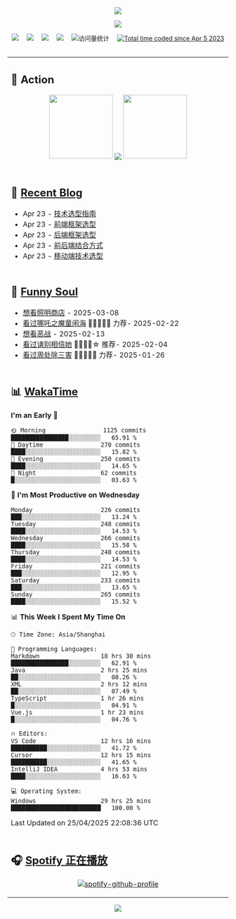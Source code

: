 <div align="center">

<img src="https://capsule-render.vercel.app/api?type=waving&color=timeGradient&height=300&&section=header&text=HI%20THERE!&fontSize=90&fontAlign=50&fontAlignY=30&desc=I%E2%80%99m%20@LI%20SIR%20%F0%9F%91%8B&descAlign=50&descSize=30&descAlignY=60&animation=twinkling" />

<div align="center">

  <!-- knock code pictures 敲代码的图片 -->
  <img order-radius="100px" src="https://img.lisir.me/image/my/001.gif"><br>

  <!-- profile logo 个人资料徽标 -->
  <div align="center">
    <a href="https://lisir.me/" title="点击跳转"><img src="https://img.shields.io/badge/Blog-%E4%B8%AA%E4%BA%BA%E5%8D%9A%E5%AE%A2-red"></a>&emsp;
    <a href="https://photo.lisir.me/" title="点击跳转"><img src="https://img.shields.io/badge/Photo-%E6%97%B6%E5%85%89%E7%9B%B8%E5%86%8C-blue"></a>&emsp;
    <a href="https://cloud.lisir.me/" title="点击跳转"><img src="https://img.shields.io/badge/Cloud%20Disk-%E6%88%91%E7%9A%84%E4%BA%91%E7%9B%98-green"></a>&emsp;
    <a href="https://nz.lisir.me/" title="点击跳转"><img src="https://img.shields.io/badge/%E5%93%AA%E5%90%92-%E7%9B%91%E6%8E%A7%E9%9D%A2%E6%9D%BF-blueviolet"></a>&emsp;
    <!-- visitor -->
    <img src="https://komarev.com/ghpvc/?username=wkwbk&label=Views&color=orange&style=flat" alt="访问量统计" />&emsp;
    <a href="https://wakatime.com/@2237354f-824a-4472-ae76-c1eca96c8908"><img src="https://wakatime.com/badge/user/2237354f-824a-4472-ae76-c1eca96c8908.svg" alt="Total time coded since Apr 5 2023" /></a>
  </div>

</div>

<br>

<div align="center">

<table>

<tr><td>

## 🚀 Action

<!-- github-readme-streak-stats 连续提交代码天数记录 -->
<div align="center">
  <img width="145" src="https://img.lisir.me/image/my/002.png">
  <img align="center" src="https://github-readme-stats.vercel.app/api?username=wkwbk&show_icons=true&theme=transparent">
  <img width="145" src="https://img.lisir.me/image/my/001.png">
</div>

<br>

</td></tr>

<tr><td>

<!-- 近期博客 -->
## 📃 [Recent Blog](https://lisir.me/)

<!-- feed start -->
- Apr 23 - [技术选型指南](https://lisir.me/Stack/00.技术选型指南)
- Apr 23 - [前端框架选型](https://lisir.me/Stack/01.前端框架)
- Apr 23 - [后端框架选型](https://lisir.me/Stack/02.后端框架)
- Apr 23 - [前后端结合方式](https://lisir.me/Stack/03.前后端结合)
- Apr 23 - [移动端技术选型](https://lisir.me/Stack/04.移动端框架)
<!-- feed end -->

</td></tr>

<tr><td>

<!-- 豆瓣 -->
## 🤾 [Funny Soul](https://movie.douban.com/people/li778057151)

<!-- START_SECTION:douban -->
* <a href='https://movie.douban.com/subject/36318331/' target='_blank'>想看照明商店</a> - 2025-03-08
* <a href='https://movie.douban.com/subject/34780991/' target='_blank'>看过哪吒之魔童闹海</a> 🌟🌟🌟🌟🌟 力荐- 2025-02-22
* <a href='https://movie.douban.com/subject/10604851/' target='_blank'>想看恶战</a> - 2025-02-13
* <a href='https://movie.douban.com/subject/35295017/' target='_blank'>看过请别相信她</a> 🌟🌟🌟🌟☆ 推荐- 2025-02-04
* <a href='https://movie.douban.com/subject/36151692/' target='_blank'>看过周处除三害</a> 🌟🌟🌟🌟🌟 力荐- 2025-01-26
<!-- END_SECTION:douban -->

</td></tr>

<tr><td>

<!-- wakatime 统计 -->
## 📊 [WakaTime](https://wakatime.com/@wkwbk)

<!--START_SECTION:waka-->
**I'm an Early 🐤** 

```text
🌞 Morning                1125 commits        ████████████████░░░░░░░░░   65.91 % 
🌆 Daytime                270 commits         ████░░░░░░░░░░░░░░░░░░░░░   15.82 % 
🌃 Evening                250 commits         ████░░░░░░░░░░░░░░░░░░░░░   14.65 % 
🌙 Night                  62 commits          █░░░░░░░░░░░░░░░░░░░░░░░░   03.63 % 
```
📅 **I'm Most Productive on Wednesday** 

```text
Monday                   226 commits         ███░░░░░░░░░░░░░░░░░░░░░░   13.24 % 
Tuesday                  248 commits         ████░░░░░░░░░░░░░░░░░░░░░   14.53 % 
Wednesday                266 commits         ████░░░░░░░░░░░░░░░░░░░░░   15.58 % 
Thursday                 248 commits         ████░░░░░░░░░░░░░░░░░░░░░   14.53 % 
Friday                   221 commits         ███░░░░░░░░░░░░░░░░░░░░░░   12.95 % 
Saturday                 233 commits         ███░░░░░░░░░░░░░░░░░░░░░░   13.65 % 
Sunday                   265 commits         ████░░░░░░░░░░░░░░░░░░░░░   15.52 % 
```


📊 **This Week I Spent My Time On** 

```text
🕑︎ Time Zone: Asia/Shanghai

💬 Programming Languages: 
Markdown                 18 hrs 30 mins      ████████████████░░░░░░░░░   62.91 % 
Java                     2 hrs 25 mins       ██░░░░░░░░░░░░░░░░░░░░░░░   08.26 % 
XML                      2 hrs 12 mins       ██░░░░░░░░░░░░░░░░░░░░░░░   07.49 % 
TypeScript               1 hr 26 mins        █░░░░░░░░░░░░░░░░░░░░░░░░   04.91 % 
Vue.js                   1 hr 23 mins        █░░░░░░░░░░░░░░░░░░░░░░░░   04.76 % 

🔥 Editors: 
VS Code                  12 hrs 16 mins      ██████████░░░░░░░░░░░░░░░   41.72 % 
Cursor                   12 hrs 15 mins      ██████████░░░░░░░░░░░░░░░   41.65 % 
IntelliJ IDEA            4 hrs 53 mins       ████░░░░░░░░░░░░░░░░░░░░░   16.63 % 

💻 Operating System: 
Windows                  29 hrs 25 mins      █████████████████████████   100.00 % 
```


 Last Updated on 25/04/2025 22:08:36 UTC
<!--END_SECTION:waka-->

</td></tr>

<tr><td>

## 🎧 [Spotify 正在播放](https://open.spotify.com/user/31s4ftvnfnus65uynvxmxu7rkfom)

<div align="center">

  [![spotify-github-profile](https://spotify-github-profile.kittinanx.com/api/view?uid=31s4ftvnfnus65uynvxmxu7rkfom&cover_image=true&theme=default&show_offline=true&background_color=121212&interchange=true&bar_color_cover=true)](https://spotify-github-profile.kittinanx.com/api/view?uid=31s4ftvnfnus65uynvxmxu7rkfom&redirect=true)

</div>

</td></tr>

</table>

</div>

<img src="https://capsule-render.vercel.app/api?type=waving&color=timeGradient&height=300&&section=footer&text=THE%20END!&fontSize=90&fontAlign=50&fontAlignY=70&desc=Hope%20your%20program%20is%20bug-free!&descAlign=50&descSize=30&descAlignY=40&animation=twinkling" />

</div>
